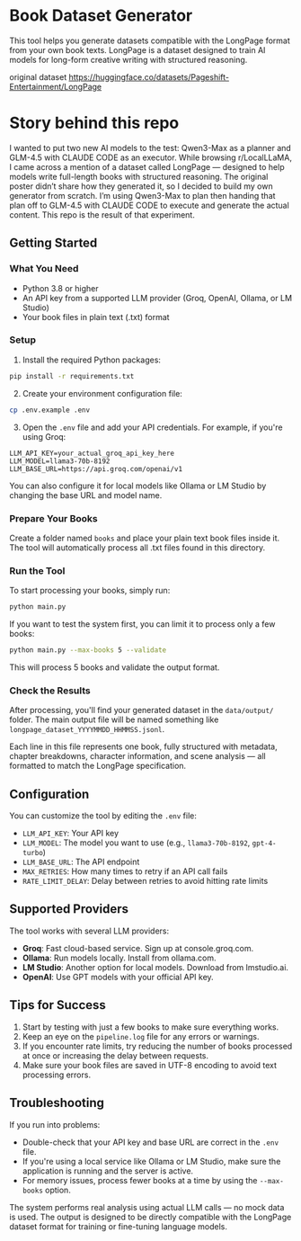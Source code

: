 

# Book Dataset Generator

This tool helps you generate datasets compatible with the LongPage format from your own book texts. LongPage is a dataset designed to train AI models for long-form creative writing with structured reasoning.

original dataset https://huggingface.co/datasets/Pageshift-Entertainment/LongPage 
# Story behind this repo 

I wanted to put two new AI models to the test: Qwen3-Max as a planner and GLM-4.5 with CLAUDE CODE as an executor. While browsing r/LocalLLaMA, I came across a mention of a dataset called LongPage — designed to help models write full-length books with structured reasoning. The original poster didn’t share how they generated it, so I decided to build my own generator from scratch. I’m using Qwen3-Max to plan then handing that plan off to GLM-4.5 with CLAUDE CODE to execute and generate the actual content. This repo is the result of that experiment. 

## Getting Started

### What You Need

- Python 3.8 or higher
- An API key from a supported LLM provider (Groq, OpenAI, Ollama, or LM Studio)
- Your book files in plain text (.txt) format

### Setup

1. Install the required Python packages:

```bash
pip install -r requirements.txt
```

2. Create your environment configuration file:

```bash
cp .env.example .env
```

3. Open the `.env` file and add your API credentials. For example, if you're using Groq:

```
LLM_API_KEY=your_actual_groq_api_key_here
LLM_MODEL=llama3-70b-8192
LLM_BASE_URL=https://api.groq.com/openai/v1
```

You can also configure it for local models like Ollama or LM Studio by changing the base URL and model name.

### Prepare Your Books

Create a folder named `books` and place your plain text book files inside it. The tool will automatically process all .txt files found in this directory.

### Run the Tool

To start processing your books, simply run:

```bash
python main.py
```

If you want to test the system first, you can limit it to process only a few books:

```bash
python main.py --max-books 5 --validate
```

This will process 5 books and validate the output format.

### Check the Results

After processing, you'll find your generated dataset in the `data/output/` folder. The main output file will be named something like `longpage_dataset_YYYYMMDD_HHMMSS.jsonl`.

Each line in this file represents one book, fully structured with metadata, chapter breakdowns, character information, and scene analysis — all formatted to match the LongPage specification.

## Configuration

You can customize the tool by editing the `.env` file:

- `LLM_API_KEY`: Your API key
- `LLM_MODEL`: The model you want to use (e.g., `llama3-70b-8192`, `gpt-4-turbo`)
- `LLM_BASE_URL`: The API endpoint
- `MAX_RETRIES`: How many times to retry if an API call fails
- `RATE_LIMIT_DELAY`: Delay between retries to avoid hitting rate limits

## Supported Providers

The tool works with several LLM providers:

- **Groq**: Fast cloud-based service. Sign up at console.groq.com.
- **Ollama**: Run models locally. Install from ollama.com.
- **LM Studio**: Another option for local models. Download from lmstudio.ai.
- **OpenAI**: Use GPT models with your official API key.

## Tips for Success

1. Start by testing with just a few books to make sure everything works.
2. Keep an eye on the `pipeline.log` file for any errors or warnings.
3. If you encounter rate limits, try reducing the number of books processed at once or increasing the delay between requests.
4. Make sure your book files are saved in UTF-8 encoding to avoid text processing errors.

## Troubleshooting

If you run into problems:

- Double-check that your API key and base URL are correct in the `.env` file.
- If you're using a local service like Ollama or LM Studio, make sure the application is running and the server is active.
- For memory issues, process fewer books at a time by using the `--max-books` option.

The system performs real analysis using actual LLM calls — no mock data is used. The output is designed to be directly compatible with the LongPage dataset format for training or fine-tuning language models.
